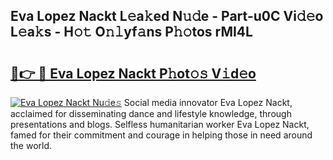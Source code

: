 ## Eva Lopez Nackt L𝚎a𝚔ed N𝚞𝚍e - Part-u0C Vi𝚍𝚎o L𝚎a𝚔s - H𝚘𝚝 O𝚗𝚕yf𝚊ns P𝚑𝚘tos rMI4L

# <h2><a href="http://kf8yjz.oniu.top/?m=Eva+Lopez+Nackt">🔗👉 🔴 Eva Lopez Nackt P𝚑ot𝚘𝚜 V𝚒d𝚎o</a></h2>

[![Eva Lopez Nackt Nu𝚍e𝚜](https://i.imgur.com/0qMVB7G.gif)](http://kf8yjz.oniu.top/?m=Eva+Lopez+Nackt)
Social media innovator Eva Lopez Nackt, acclaimed for disseminating dance and lifestyle knowledge, through presentations and blogs. Selfless humanitarian worker Eva Lopez Nackt, famed for their commitment and courage in helping those in need around the world.  
